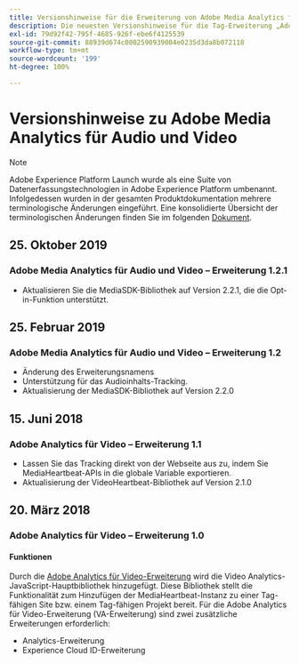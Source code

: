 ```yaml
---
title: Versionshinweise für die Erweiterung von Adobe Media Analytics für Audio und Video
description: Die neuesten Versionshinweise für die Tag-Erweiterung „Adobe Media Analytics for Audio and Video“ in Adobe Experience Platform.
exl-id: 79d92f42-795f-4685-926f-ebe6f4125539
source-git-commit: 88939d674c0002590939004e0235d3da8b072118
workflow-type: tm+mt
source-wordcount: '199'
ht-degree: 100%

---
```


# Versionshinweise zu Adobe Media Analytics für Audio und Video

>[!NOTE]
>
>Adobe Experience Platform Launch wurde als eine Suite von Datenerfassungstechnologien in Adobe Experience Platform umbenannt. Infolgedessen wurden in der gesamten Produktdokumentation mehrere terminologische Änderungen eingeführt. Eine konsolidierte Übersicht der terminologischen Änderungen finden Sie im folgenden [Dokument](../../../term-updates.md).

## 25. Oktober 2019

### Adobe Media Analytics für Audio und Video – Erweiterung 1.2.1

* Aktualisieren Sie die MediaSDK-Bibliothek auf Version 2.2.1, die die Opt-in-Funktion unterstützt.

## 25. Februar 2019

### Adobe Media Analytics für Audio und Video – Erweiterung 1.2

* Änderung des Erweiterungsnamens
* Unterstützung für das Audioinhalts-Tracking.
* Aktualisierung der MediaSDK-Bibliothek auf Version 2.2.0

## 15. Juni 2018

### Adobe Analytics für Video – Erweiterung 1.1

* Lassen Sie das Tracking direkt von der Webseite aus zu, indem Sie MediaHeartbeat-APIs in die globale Variable exportieren.
* Aktualisierung der VideoHeartbeat-Bibliothek auf Version 2.1.0

## 20. März 2018

### Adobe Analytics für Video – Erweiterung 1.0

#### **Funktionen**

Durch die [Adobe Analytics für Video-Erweiterung](../media-analytics/overview.md) wird die Video Analytics-JavaScript-Hauptbibliothek hinzugefügt. Diese Bibliothek stellt die Funktionalität zum Hinzufügen der MediaHeartbeat-Instanz zu einer Tag-fähigen Site bzw. einem Tag-fähigen Projekt bereit. Für die Adobe Analytics für Video-Erweiterung (VA-Erweiterung) sind zwei zusätzliche Erweiterungen erforderlich:

* Analytics-Erweiterung
* Experience Cloud ID-Erweiterung
